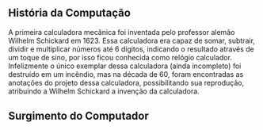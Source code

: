 ## História da Computação

A primeira calculadora mecânica foi inventada pelo professor alemão Wilhelm Schickard em 1623. Essa calculadora era capaz de somar, subtrair, dividir e multiplicar números até 6 dígitos, indicando o resultado através de um toque de sino, por isso ficou conhecida como relógio calculador. Infelizmente o único exemplar dessa calculadora (ainda incompleto) foi destruído em um incêndio, mas na década de 60, foram encontradas as anotações do projeto dessa calculadora, possibilitando sua reprodução, atribuindo a Wilhelm Schickard a invenção da calculadora.

## Surgimento do Computador


